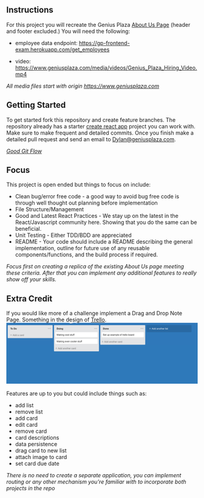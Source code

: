 ## Instructions

For this project you will recreate the Genius Plaza [About Us Page](https://www.geniusplaza.com/en/aboutus/) (header and footer excluded.)  You will need the following:

* employee data endpoint: https://gp-frontend-exam.herokuapp.com/get_employees

* video: https://www.geniusplaza.com/media/videos/Genius_Plaza_Hiring_Video.mp4

*All media files start with origin https://www.geniusplaza.com*

## Getting Started

To get started fork this repository and create feature branches.  The repository already has a starter [create react app](https://github.com/facebook/create-react-app) project you can work with.  Make sure to make frequent and detailed commits.  Once you finish make a detailed pull request and send an email to Dylan@geniusplaza.com.

*[Good Git Flow](https://www.atlassian.com/git/tutorials/comparing-workflows/gitflow-workflow)*

## Focus

This project is open ended but things to focus on include:

* Clean bug/error free code - a good way to avoid bug free code is through well thought out planning before implementation
* File Structure/Management
* Good and Latest React Practices - We stay up on the latest in the React/Javascript community here.  Showing that you do the same can be beneficial.
* Unit Testing - Either TDD/BDD are appreciated
* README - Your code should include a README describing the general implementation, outline for future use of any reusable components/functions, and the build process if required.

*Focus first on creating a replica of the existing About Us page meeting these criteria.  After that you can implement any additional features to really show off your skills.*


## Extra Credit

If you would like more of a challenge implement a Drag and Drop Note Page.  Something in the design of [Trello](https://trello.com/b/jNPTiiVB/untitled-board). ![Trello Boards](./trello-example.png)

Features are up to you but could include things such as:
* add list
* remove list
* add card
* edit card
* remove card
* card descriptions
* data persistence
* drag card to new list
* attach image to card
* set card due date

*There is no need to create a separate application, you can implement routing or any other mechanism you're familiar with to incorporate both projects in the repo*

